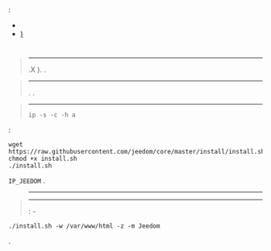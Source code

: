 # 

# 

 : 

-  [](https://doc.jeedom.com/es_ES/installation/vm)
-  [)](https://doc.jeedom.com/es_ES/installation/baremetal)

# 



> ****
>
> .X ). .

> ****
>
> . .

>****
>
> ``ip -s -c -h a``

 :

````
wget https://raw.githubusercontent.com/jeedom/core/master/install/install.sh
chmod +x install.sh
./install.sh
````

 ``IP_JEEDOM`` .

> ****
>
> 

> ****
>
>  : -

````
./install.sh -w /var/www/html -z -m Jeedom
````

 [](https://doc.jeedom.com/es_ES/premiers-pas/index).
